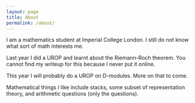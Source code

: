 ```yaml
---
layout: page
title: About
permalink: /about/
---
```


I am a mathematics student at Imperial College London. I still do not know what
sort of math interests me.

Last year I did a UROP and learnt about the Riemann-Roch theorem. You cannot
find my writeup for this because I never put it online.

This year I will probably do a UROP on D-modules. More on that to come.

Mathematical things I like include stacks, some subset of representation
theory, and arithmetic questions (only the questions).
